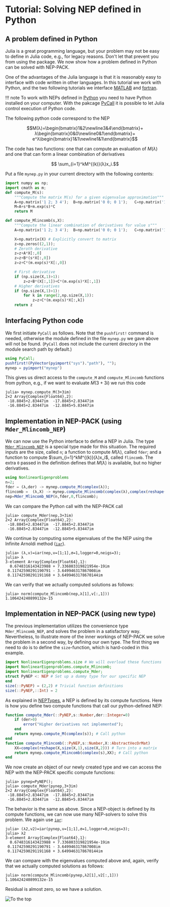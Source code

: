 # Tutorial: Solving NEP defined in Python

## A problem defined in Python

Julia is a great programming language,
but your problem may not be easy to define in Julia code, e.g., for legacy reasons.
Don't let that prevent you from using the package.
We now show how a problem defined in Python can be solved
with NEP-PACK.

One of the advantages of the Julia language is that it
is reasonably easy to interface with code written in
other languages. In this tutorial we work with Python, and the two
following tutorials we interface [MATLAB](tutorial_matlab1.md) and
[fortran](tutorial_fortran1.md).

!!! note
    To work with NEPs defined in [Python](https://www.python.org/) you
    need to have Python installed on
    your computer. With the pakcage [PyCall](https://github.com/JuliaPy/PyCall.jl)
    it is possible to let Julia control execution of Python code.

The following python code correspond to the NEP
```math
M(λ)=\begin{bmatrix}1&2\newline3&4\end{bmatrix}+
λ\begin{bmatrix}0&0\newline0&1\end{bmatrix}+
e^λ\begin{bmatrix}1&1\newline1&1\end{bmatrix}
```
The code has two functions:
one that can compute an evaluation of $M(λ)$ and
one that can form a linear combination of derivatives
```math
  \sum_{i=1}^kM^{(k)}(λ)x_i.
```
Put a file  `mynep.py`  in your current directory with the following contents:
```python
import numpy as np;
import cmath as m;
def compute_M(s):
    """Compute the matrix M(s) for a given eigenvalue approximation"""
    A=np.matrix('1 2; 3 4');  B=np.matrix('0 0; 0 1');   C=np.matrix('1 1; 1 1');
    M=A+s*B+m.exp(s)*C
    return M

def compute_Mlincomb(s,X):
    """Compute the linear combination of derivatives for value s"""
    A=np.matrix('1 2; 3 4');  B=np.matrix('0 0; 0 1');   C=np.matrix('1 1; 1 1');

    X=np.matrix(X) # Explicitly convert to matrix
    z=np.zeros((2,1));
    # Zeroth derivative
    z=z+A*X[:,0]
    z=z+B*(s*X[:,0])
    z=z+C*(m.exp(s)*X[:,0])

    # First derivative
    if (np.size(X,1)>1):
        z=z+B*(X[:,1])+C*(m.exp(s)*X[:,1])
    # Higher derivatives
    if (np.size(X,1)>1):
        for k in range(2,np.size(X,1)):
            z=z+C*(m.exp(s)*X[:,k])
    return z
```

## Interfacing Python code

We first initiate `PyCall` as follows. Note that the `pushfirst!` command
is needed, otherwise the module defined in the file `mynep.py` we gave
above will not be found.
(`PyCall` does not include the current directory in the module search path by default.)

```julia
using PyCall;
pushfirst!(PyVector(pyimport("sys")."path"), "");
mynep = pyimport("mynep")
```
This gives us direct access to the `compute_M`
and `compute_Mlincomb` functions from python, e.g.,
if we want to evaluate $M(3+3i)$ we run this code
```julia-repl
julia> mynep.compute_M(3+3im)
2×2 Array{Complex{Float64},2}:
 -18.8845+2.83447im  -17.8845+2.83447im
 -16.8845+2.83447im  -12.8845+5.83447im
```

## Implementation in NEP-PACK (using `Mder_Mlincomb_NEP`)
We can now use the Python interface to define a NEP in Julia.
The type [`Mder_Mlincomb_NEP`](@ref) is a special type made for this situation.
The required inputs are the size, called `n`; a function to compute
$M(λ)$, called `fder`; and a function
to compute $\sum_{i=1}^kM^{(k)}(λ)x_i$, called `flincomb`.
The extra `0` passed in the definition defines that $M(λ)$ is available,
but no higher derivatives.
```julia
using NonlinearEigenproblems
n=2;
fder = (λ,der) -> mynep.compute_M(complex(λ));
flincomb =  (λ,X) -> mynep.compute_Mlincomb(complex(λ),complex(reshape(X,size(X,1),size(X,2))));
nep=Mder_Mlincomb_NEP(n,fder,0,flincomb);
```
We can compare the Python call with the NEP-PACK call
```julia-repl
julia> compute_Mder(nep,3+3im)
2×2 Array{Complex{Float64},2}:
 -18.8845+2.83447im  -17.8845+2.83447im
 -16.8845+2.83447im  -12.8845+5.83447im
```
We continue by computing some eigenvalues of the the NEP using the
Infinite Arnoldi method ([`iar`](@ref)).
```julia-repl
julia> (λ,v)=iar(nep,v=[1;1],σ=1,logger=0,neigs=3);
julia> λ
3-element Array{Complex{Float64},1}:
  0.6748316143423988 + 7.336803319821954e-19im
 0.11742590291190791 - 3.649946317867008im    
 0.11742590291191168 + 3.6499463178670144im  
```
We can verify that we actually computed solutions as follows:
```julia-repl
julia> norm(compute_Mlincomb(nep,λ[1],v[:,1]))
1.106424240899132e-15
```

## Implementation in NEP-PACK  (using new type)
The previous implementation utilizes the convenience type `Mder_Mlincomb_NEP`,
and solves the problem in a satisfactory way. Nevertheless, to illustrate more
of the inner workings of NEP-PACK we solve the problem in a second way,
by defining our own type.
The first thing we need to do is to define the `size`-function, which is
hard-coded in this example.
```julia
import NonlinearEigenproblems.size # We will overload these functions
import NonlinearEigenproblems.compute_Mlincomb;
import NonlinearEigenproblems.compute_Mder;
struct PyNEP <: NEP # Set up a dummy type for our specific NEP
end
size(::PyNEP) = (2,2) # Trivial function definitions
size(::PyNEP,::Int) = 2
```
As explained in [NEPTypes](types.md), a NEP is defined by
its compute functions. Here is how you define two compute functions
that call our python-defined NEP:
```julia
function compute_Mder(::PyNEP,s::Number,der::Integer=0)
    if (der>0)
        error("Higher derivatives not implemented");
    end
    return mynep.compute_M(complex(s)); # Call python
end
function compute_Mlincomb(::PyNEP,s::Number,X::AbstractVecOrMat)
    XX=complex(reshape(X,size(X,1),size(X,2))) # Turn into a matrix
    return mynep.compute_Mlincomb(complex(s),XX); # Call python
end
```
We now create an object of our newly created type and we can access the
NEP with the NEP-PACK specific compute functions:
```julia-repl
julia> pynep=PyNEP();
julia> compute_Mder(pynep,3+3im)
2×2 Array{Complex{Float64},2}:
 -18.8845+2.83447im  -17.8845+2.83447im
 -16.8845+2.83447im  -12.8845+5.83447im
```
The behavior is the same as above.
Since a NEP-object is defined by its compute functions,
we can now use many NEP-solvers to solve this problem.
We again use [`iar`](@ref):
```julia-repl
julia> (λ2,v2)=iar(pynep,v=[1;1],σ=1,logger=0,neigs=3);
julia> λ2
3-element Array{Complex{Float64},1}:
  0.6748316143423988 + 7.336803319821954e-19im
 0.11742590291190791 - 3.649946317867008im    
 0.11742590291191168 + 3.6499463178670144im   
```
We can compare with the eigenvalues computed above and, again,
verify that we actually computed solutions as follows:
```julia-repl
julia> norm(compute_Mlincomb(pynep,λ2[1],v2[:,1]))
1.106424240899132e-15
```
Residual is almost zero, so we have a solution.

![To the top](http://jarlebring.se/onepixel.png?NEPPACKDOC_PYTHON1)
